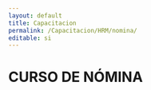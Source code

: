 ```yaml
---
layout: default
title: Capacitacion
permalink: /Capacitacion/HRM/nomina/
editable: si
---
```


# CURSO DE NÓMINA
